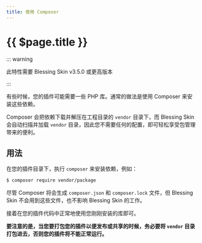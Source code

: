 ```yaml
---
title: 使用 Composer
---
```


# {{ $page.title }}

::: warning

此特性需要 Blessing Skin v3.5.0 或更高版本

:::

有些时候，您的插件可能需要一些 PHP 库。通常的做法是使用 Composer 来安装这些依赖。

Composer 会把依赖下载并解压在工程目录的 `vendor` 目录下，而 Blessing Skin 会自动扫描并加载 `vendor` 目录，因此您不需要任何的配置，即可轻松享受包管理带来的便利。

## 用法

在您的插件目录下，执行 `composer` 来安装依赖，例如：

```sh
$ composer require vendor/package
```

尽管 Composer 将会生成 `composer.json` 和 `composer.lock` 文件，但 Blessing Skin 不会用到这些文件，也不影响 Blessing Skin 的工作。

接着在您的插件代码中正常地使用您刚刚安装的库即可。

**要注意的是，当您要打包您的插件以便发布或共享的时候，务必要将 `vendor` 目录打包进去，否则您的插件将不能正常运行。**
